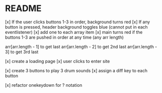 # README

[x] If the user clicks buttons 1-3 in order, background turns red
[x] If any button is pressed, header background toggles blue (cannot put in each eventlistener)
[x] add one to each array item
[x] main turns red if the buttons 1-3 are pushed in order at any time (any arr length)

arr[arr.length - 1] to get last
arr[arr.length - 2] to get 2nd last
arr[arr.length - 3] to get 3rd last

[x] create a loading page
[x] user clicks to enter site

[x] create 3 buttons to play 3 drum sounds
[x] assign a diff key to each button

[x] refactor onekeydown for ? notation
